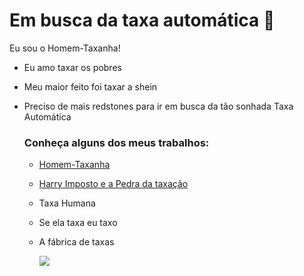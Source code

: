 # Em busca da taxa automática 💸

  Eu sou o Homem-Taxanha!

- Eu amo taxar os pobres
- Meu maior feito foi taxar a shein
- Preciso de mais redstones para ir em busca da tão sonhada Taxa Automática

  ### Conheça alguns dos meus trabalhos:

  - [Homem-Taxanha](https://encrypted-tbn0.gstatic.com/images?q=tbn:ANd9GcThlWIRRZuNIaQBToTttuCHuMEL5Zr9lwMtXQ&s)
  - [Harry Imposto e a Pedra da taxação](https://static.poder360.com.br/2024/07/meme-haddad-16-18-jul-2024.jpeg.jpeg)
  - Taxa Humana
  - Se ela taxa eu taxo
  - A fábrica de taxas
 
    ![](https://media.tenor.com/c8rWaXNIrYMAAAAM/%D8%A8%D8%AD%D8%A8%D8%A7%D9%84%D9%81%D9%84%D9%88%D8%B3.gif)
 
